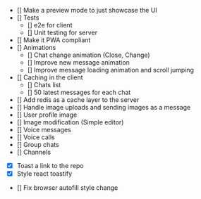 - [] Make a preview mode to just showcase the UI
- [] Tests
  - [] e2e for client
  - [] Unit testing for server
- [] Make it PWA compliant
- [] Animations
  - [] Chat change animation (Close, Change)
  - [] Improve new message animation
  - [] Improve message loading animation and scroll jumping
- [] Caching in the client
  - [] Chats list
  - [] 50 latest messages for each chat
- [] Add redis as a cache layer to the server
- [] Handle image uploads and sending images as a message
- [] User profile image
- [] Image modification (Simple editor)
- [] Voice messages
- [] Voice calls
- [] Group chats
- [] Channels
- [x] Toast a link to the repo
- [x] Style react toastify
- [] Fix browser autofill style change
